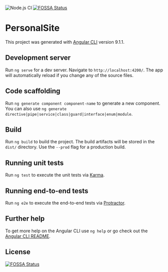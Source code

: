 ![Node.js CI](https://github.com/daffychuy/daffy-personal/workflows/Node.js%20CI/badge.svg) [![FOSSA Status](https://app.fossa.com/api/projects/git%2Bgithub.com%2Fdaffychuy%2Fdaffy-personal.svg?type=small)](https://app.fossa.com/projects/git%2Bgithub.com%2Fdaffychuy%2Fdaffy-personal?ref=badge_small)
# PersonalSite

This project was generated with [Angular CLI](https://github.com/angular/angular-cli) version 9.1.1.

## Development server

Run `ng serve` for a dev server. Navigate to `http://localhost:4200/`. The app will automatically reload if you change any of the source files.

## Code scaffolding

Run `ng generate component component-name` to generate a new component. You can also use `ng generate directive|pipe|service|class|guard|interface|enum|module`.

## Build

Run `ng build` to build the project. The build artifacts will be stored in the `dist/` directory. Use the `--prod` flag for a production build.

## Running unit tests

Run `ng test` to execute the unit tests via [Karma](https://karma-runner.github.io).

## Running end-to-end tests

Run `ng e2e` to execute the end-to-end tests via [Protractor](http://www.protractortest.org/).

## Further help

To get more help on the Angular CLI use `ng help` or go check out the [Angular CLI README](https://github.com/angular/angular-cli/blob/master/README.md).

## License
[![FOSSA Status](https://app.fossa.com/api/projects/git%2Bgithub.com%2Fdaffychuy%2Fdaffy-personal.svg?type=large)](https://app.fossa.com/projects/git%2Bgithub.com%2Fdaffychuy%2Fdaffy-personal?ref=badge_large)
